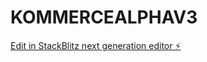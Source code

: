 # KOMMERCEALPHAV3

[Edit in StackBlitz next generation editor ⚡️](https://stackblitz.com/~/github.com/monopolymandev/KOMMERCEALPHAV3)